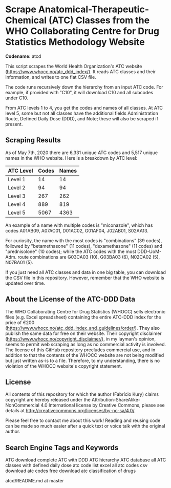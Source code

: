 # Scrape Anatomical-Therapeutic-Chemical (ATC) Classes from the WHO Collaborating Centre for Drug Statistics Methodology Website

**Codename:** atcd

This script scrapes the World Health Organization's ATC website (https://www.whocc.no/atc_ddd_index/). It reads ATC classes and their information, and writes to one flat CSV file.

The code runs recursively down the hierarchy from an input ATC code. For example, if provided with "C10", it will download C10 and all subcodes under C10.

From ATC levels 1 to 4, you get the codes and names of all classes. At ATC level 5, some but not all classes have the additional fields Administration Route, Defined Daily Dose (DDD), and Note; these will also be scraped if present.

## Scraping Results

As of May 7th, 2020 there are 6,331 unique ATC codes and 5,517 unique names in the WHO website. Here is a breakdown by ATC level:

| ATC Level | Codes | Names |
|-----------|-------|-------|
| Level 1   | 14    | 14    |
| Level 2   | 94    | 94    |
| Level 3   | 267   | 262   |
| Level 4   | 889   | 819   |
| Level 5   | 5067  | 4363  |

An example of a name with multiple codes is "miconazole", which has codes A01AB09, A07AC01, D01AC02, G01AF04, J02AB01, S02AA13.

For curiosity, the name with the most codes is "combinations" (39 codes), followed by "betamethasone" (11 codes), "dexamethasone" (11 codes) and "prednisolone" (10 codes); while the ATC codes with the most DDD-UoM-Adm. route combinations are G03CA03 (10), G03BA03 (6), N02CA02 (5), N07BA01 (5).

If you just need all ATC classes and data in one big table, you can download the CSV file in this repository. However, remember that the WHO website is updated over time.

## About the License of the ATC-DDD Data

The WHO Collaborating Centre for Drug Statistics (WHOCC) sells electronic files (e.g. Excel spreadsheet) containing the entire ATC-DDD index for the price of €200 (https://www.whocc.no/atc_ddd_index_and_guidelines/order/). They also publish the same data for free on their website. Their copyright disclaimer (https://www.whocc.no/copyright_disclaimer/), in my layman's opinion, seems to permit web scraping as long as no commercial activity is involved. The license of this GitHub repository precludes commercial use, and in addition to that the contents of the WHOCC website are not being modified but just written as-is to a file. Therefore, to my understanding, there is no violation of the WHOCC website's copyright statement.

## License

All contents of this repository for which the author (Fabrício Kury) claims copyright are hereby released under the Attribution-ShareAlike-NonCommercial 4.0 International license by Creative Commons, please see details at http://creativecommons.org/licenses/by-nc-sa/4.0/.

Please feel free to contact me about this work! Reading and reusing code can be made so much easier after a quick text or voice talk with the original author.

## Search Engine Tags and Keywords

ATC download complete ATC with DDD ATC hierarchy ATC database all ATC classes with defined daily dose atc code list excel all atc codes csv download atc codes free download atc classification of drugs

atcd/README.md at master